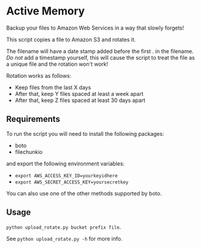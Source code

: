 Active Memory
=============

Backup your files to Amazon Web Services in a way that slowly forgets!

This script copies a file to Amazon S3 and rotates it.

The filename will have a date stamp added before the first . in the filename. *Do not* add a timestamp yourself, this will cause the script to treat the file as a unique file and the rotation won't work!

Rotation works as follows:
- Keep files from the last X days
- After that, keep Y files spaced at least a week apart
- After that, keep Z files spaced at least 30 days apart


## Requirements

To run the script you will need to install the following packages:
- boto
- filechunkio

and export the following environment variables:
- `export AWS_ACCESS_KEY_ID=yourkeyidhere`
- `export AWS_SECRET_ACCESS_KEY=yoursecretkey`

You can also use one of the other methods supported by boto.

## Usage

`python upload_rotate.py bucket prefix file`.

See `python upload_rotate.py -h` for more info.
